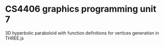 # CS4406 graphics programming unit 7

3D hyperbolic paraboloid with function definitions for vertices generation in THREE.js
